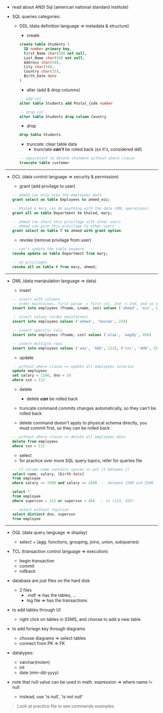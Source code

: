 - read about ANSI Sql (american national standard institute)

- SQL queries categories:

  - DDL (data definition language => metadata & structure)

    - create

    ```SQL
    create table Students (
      ID number primary key,
      First_Name char(50) not null,
      Last_Name char(50) not null,
      Address char(50),
      City char(50),
      Country char(25),
      Birth_Date date
    )
    ```

    - alter (add & drop columns)

    ```SQL
    -- add col
    alter table Students add Postal_Code number

    -- drop col
    alter table Students drop column Country
    ```

    - drop

    ```SQL
    drop table Students
    ```

    - truncate: clear table data
      - trunctate **_can't_** be rolled back (so it's, considered ddl)

    ```SQL
    -- equivalent to delete statment without where clause
    truncate table customer
    ```

---

- DCL (data control language => security & permission)

  - grant (add privilage to user)

  ```SQL
  -- ahmed can only view the employees data
  grant select on table Employees to ahmed_ezz;

  -- khaled & mary can do anything with the data (DML operations)
  grant all on table Department to khaled, mary;

  -- ahmed can share this privilage with other users
  -- ahmed can give this privilage to other users
  grant select on table T to ahmed with grant option
  ```

  - revoke (remove privilage from user)

  ```SQL
  -- can't update the table anymore
  revoke update on table Department from mary;

  -- no privilages
  revoke all on table X from mary, ahmed;
  ```

---

- DML (data manipulation language => data)

  - insert

  ```SQL
  -- insert with columns
  -- order maintaines, first param -> first col, 2nd -> 2nd, and so on
  insert into employees (Fname, Lname, ssn) values ('ahmed', 'ezz', 123)

  -- insert values (order maintaines)
  insert into employees values ('ahmed', 'hassan', 234)

  -- insert specific cols
  insert into employees (Fname, ssn) values ('alaa', 'wagdy', 456)

  -- insert multiple rows
  insert into employees values ('aaa', 'bbb', 111), ('ccc', 'ddd', 222)
  ```

  - update

  ```SQL
  -- without where clause => update all employees salaries
  update employees
  set salary = 1200, dno = 10
  where ssn = 112
  ```

  - delete

    - delete **_can_** be rolled back

  - truncate command commits changes automatically, so they can't be rolled back

  - delete command doesn't apply to physical schema directly, you must commit first, so they can be rolled back

  ```SQL
  -- without where clause => delete all employees data
  delete from employees
  where ssn = 112
  ```

  - select
  - for practice over more SQL query topics, refer for queries file

  ```SQL
  -- if column name contains spaces => put it between []
  select name, salary, [birth date]
  from employee
  where salary >= 1500 and salary <= 2500  -- between 1500 and 2500

  select *
  from employee
  where superssn = 123 or superssn = 456  -- in (123, 456)

  -- select without repition
  select distinct dno, superssn
  from employee
  ```

---

- DQL (data query language => display)

  - select + (agg. functions, grouping, joins, union, subqueries)

- TCL (transaction control language => execution)

  - begin transaction
  - commit
  - rollback

- database are just files on the hard disk

  - 2 files
    - .mdf => has the tables, ...
    - log file => has the transactions

- to add tables through UI
  - right click on tables in SSMS, and choose to add a new table
- to add foriegn key through diagrams

  - choose diagrams => select tables
  - connect from PK => FK

- datatypes:

  - varchar(mxlen)
  - int
  - date (mm-dd-yyyy)

- note that null value can be used in math. expression
  => where name != null
  - instead, use 'is null', 'is not null'

> Look at practice file to see commands examples
